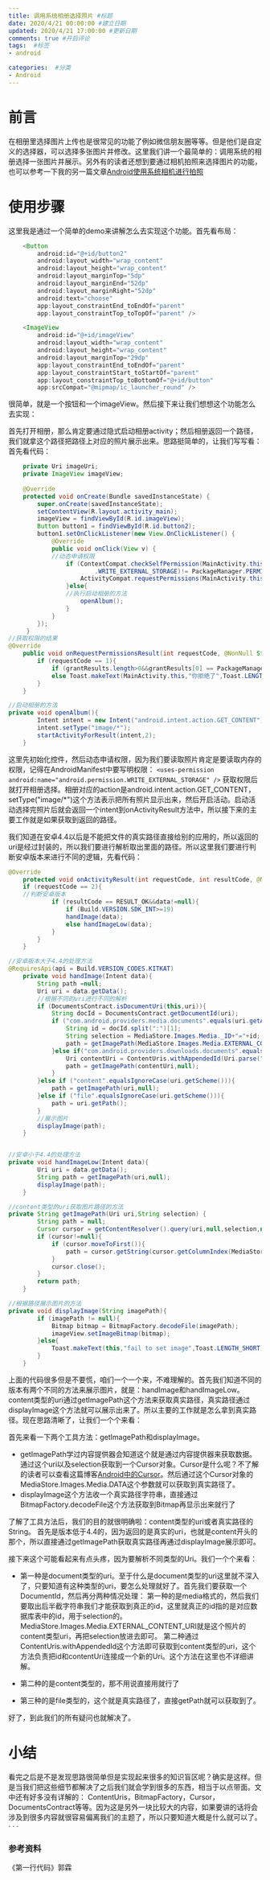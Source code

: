 ```yaml
---
title: 调用系统相册选择照片 #标题
date: 2020/4/21 00:00:00 #建立日期
updated: 2020/4/21 17:00:00 #更新日期
comments: true #开启评论
tags:  #标签
- android 

categories:  #分类
- Android
---
```




# 前言

在相册里选择图片上传也是很常见的功能了例如微信朋友圈等等。但是他们是自定义的选择器，可以选择多张图片并修改。这里我们讲一个最简单的：调用系统的相册选择一张图片并展示。另外有的读者还想到要通过相机拍照来选择图片的功能，也可以参考一下我的另一篇文章[Android使用系统相机进行拍照](https://blog.csdn.net/weixin_43766753/article/details/101224631)
# 使用步骤
这里我是通过一个简单的demo来讲解怎么去实现这个功能。首先看布局：
```java
    <Button
        android:id="@+id/button2"
        android:layout_width="wrap_content"
        android:layout_height="wrap_content"
        android:layout_marginTop="5dp"
        android:layout_marginEnd="52dp"
        android:layout_marginRight="52dp"
        android:text="choose"
        app:layout_constraintEnd_toEndOf="parent"
        app:layout_constraintTop_toTopOf="parent" />

    <ImageView
        android:id="@+id/imageView"
        android:layout_width="wrap_content"
        android:layout_height="wrap_content"
        android:layout_marginTop="29dp"
        app:layout_constraintEnd_toEndOf="parent"
        app:layout_constraintStart_toStartOf="parent"
        app:layout_constraintTop_toBottomOf="@+id/button"
        app:srcCompat="@mipmap/ic_launcher_round" />
```
很简单，就是一个按钮和一个imageView。然后接下来让我们想想这个功能怎么去实现：

首先打开相册，那么肯定要通过隐式启动相册activity；然后相册返回一个路径，我们就拿这个路径把路径上对应的照片展示出来。思路挺简单的，让我们写写看：
首先看代码：
```java
	private Uri imageUri;
    private ImageView imageView;
    
    @Override
    protected void onCreate(Bundle savedInstanceState) {
        super.onCreate(savedInstanceState);
        setContentView(R.layout.activity_main);
        imageView = findViewById(R.id.imageView);
        Button button1 = findViewById(R.id.button2);
        button1.setOnClickListener(new View.OnClickListener() {
            @Override
            public void onClick(View v) {
            //动态申请权限
                if (ContextCompat.checkSelfPermission(MainActivity.this,Manifest.permission
                        .WRITE_EXTERNAL_STORAGE)!= PackageManager.PERMISSION_GRANTED){
                    ActivityCompat.requestPermissions(MainActivity.this,new String[]{Manifest.permission.WRITE_EXTERNAL_STORAGE},1);
                }else{
                //执行启动相册的方法
                    openAlbum();
                }
            }
        });
     }
//获取权限的结果
@Override
    public void onRequestPermissionsResult(int requestCode, @NonNull String[] permissions, @NonNull int[] grantResults) {
        if (requestCode == 1){
            if (grantResults.length>0&&grantResults[0] == PackageManager.PERMISSION_GRANTED) openAlbum();
            else Toast.makeText(MainActivity.this,"你拒绝了",Toast.LENGTH_SHORT).show();
        }
    }

//启动相册的方法
private void openAlbum(){
        Intent intent = new Intent("android.intent.action.GET_CONTENT");
        intent.setType("image/*");
        startActivityForResult(intent,2);
    }
```
这里先初始化控件，然后动态申请权限，因为我们要读取照片肯定是要读取内存的权限，记得在AndroidManifest中要写明权限：
```<uses-permission android:name="android.permission.WRITE_EXTERNAL_STORAGE" />```
获取权限后就打开相册选择。相册对应的action是android.intent.action.GET_CONTENT，setType("image/*")这个方法表示把所有照片显示出来，然后开启活动。启动活动选择完照片后就会返回一个intent到onActivityResult方法中，所以接下来的主要工作就是如果获取到返回的路径。

我们知道在安卓4.4以后是不能把文件的真实路径直接给别的应用的，所以返回的uri是经过封装的，所以我们要进行解析取出里面的路径。所以这里我们要进行判断安卓版本来进行不同的逻辑，先看代码：
```java
@Override
    protected void onActivityResult(int requestCode, int resultCode, @Nullable Intent data) {
    if (requestCode == 2){
    //判断安卓版本
 			if (resultCode == RESULT_OK&&data!=null){
                if (Build.VERSION.SDK_INT>=19)
                handImage(data);
                else handImageLow(data);
            }
        }
    }

//安卓版本大于4.4的处理方法
@RequiresApi(api = Build.VERSION_CODES.KITKAT)
    private void handImage(Intent data){
        String path =null;
        Uri uri = data.getData();
        //根据不同的uri进行不同的解析
        if (DocumentsContract.isDocumentUri(this,uri)){
            String docId = DocumentsContract.getDocumentId(uri);
            if ("com.android.providers.media.documents".equals(uri.getAuthority())){
                String id = docId.split(":")[1];
                String selection = MediaStore.Images.Media._ID+"="+id;
                path = getImagePath(MediaStore.Images.Media.EXTERNAL_CONTENT_URI,selection);
            }else if("com.android.providers.downloads.documents".equals(uri.getAuthority())){
                Uri contentUri = ContentUris.withAppendedId(Uri.parse("content://downloads/public_downloads"),Long.valueOf(docId));
                path = getImagePath(contentUri,null);
            }
        }else if ("content".equalsIgnoreCase(uri.getScheme())){
            path = getImagePath(uri,null);
        }else if ("file".equalsIgnoreCase(uri.getScheme())){
            path = uri.getPath();
        }
        //展示图片
        displayImage(path);
    }


//安卓小于4.4的处理方法
private void handImageLow(Intent data){
        Uri uri = data.getData();
        String path = getImagePath(uri,null);
        displayImage(path);
    }

//content类型的uri获取图片路径的方法
private String getImagePath(Uri uri,String selection) {
        String path = null;
        Cursor cursor = getContentResolver().query(uri,null,selection,null,null);
        if (cursor!=null){
            if (cursor.moveToFirst()){
                path = cursor.getString(cursor.getColumnIndex(MediaStore.Images.Media.DATA));
            }
            cursor.close();
        }
        return path;
    }

//根据路径展示图片的方法
private void displayImage(String imagePath){
        if (imagePath != null){
            Bitmap bitmap = BitmapFactory.decodeFile(imagePath);
            imageView.setImageBitmap(bitmap);
        }else{
            Toast.makeText(this,"fail to set image",Toast.LENGTH_SHORT).show();
        }
    }

```
上面的代码很多但是不要慌，咱们一个一个来，不难理解的。首先我们知道不同的版本有两个不同的方法来展示图片，就是：handImage和handImageLow。content类型的uri通过getImagePath这个方法来获取真实路径，真实路径通过displayImage这个方法就可以展示出来了。所以主要的工作就是怎么拿到真实路径。现在思路清晰了，让我们一个个来看：

首先来看一下两个工具方法：getImagePath和displayImage。
 - getImagePath学过内容提供器会知道这个就是通过内容提供器来获取数据。通过这个uri以及selection获取到一个Cursor对象。Cursor是什么呢？不了解的读者可以查看这篇博客[Android中的Cursor](https://www.jianshu.com/p/2fc0d39bd2f6)。然后通过这个Cursor对象的MediaStore.Images.Media.DATA这个参数就可以获取到真实路径了。
 - displayImage这个方法收一个真实路径字符串，直接通过BitmapFactory.decodeFile这个方法获取到Bitmap再显示出来就行了

了解了工具方法后，我们的目的就很明确啦：content类型的uri或者真实路径的String。
首先是版本低于4.4的，因为返回的是真实的uri，也就是content开头的那个，所以直接通过getImagePath获取真实路径再通过displayImage展示即可。

接下来这个可能看起来有点头疼，因为要解析不同类型的Uri。我们一个个来看：
 - 第一种是document类型的uri。至于什么是document类型的uri这里就不深入了，只要知道有这种类型的uri，要怎么处理就好了。首先我们要获取一个DocumentId，然后再分两种情况处理：
 第一种的是media格式的，然后我们要取出后半截字符串我们才能获取到真正的id，这里就真正的id指的是对应数据库表中的id，用于selection的。MediaStore.Images.Media.EXTERNAL_CONTENT_URI就是这个照片的content类型uri，再把selection放进去即可。
 第二种通过ContentUris.withAppendedId这个方法即可获取到content类型的uri，这个方法负责把id和contentUri连接成一个新的Uri。这个方法在这里也不详细讲解。

 - 第二种的是content类型的，那不用说直接用就行了
 - 第三种的是file类型的，这个就是真实路径了，直接getPath就可以获取到了。


好了，到此我们的所有疑问也就解决了。
# 小结
看完之后是不是发现思路很简单但是实现起来很多的知识盲区呢？确实是这样。但是当我们把这些细节都解决了之后我们就会学到很多的东西，相当于以点带面。文中还有好多没有详解的：
 ContentUris，BitmapFactory，Cursor，DocumentsContract等等。因为这是另外一块比较大的内容，如果要讲的话将会涉及到很多内容就很容易偏离我们的主题了，所以只要知道大概是什么就可以了。
·
·
·

### 参考资料
《第一行代码》郭霖

